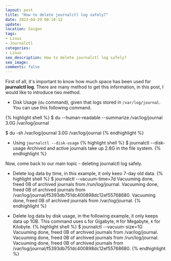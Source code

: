 ```yaml
---
layout: post
title: "How to delete journalctl log safely?"
date: 2023-04-29 00:10:12
update:
location: Saigon
tags:
- Linux
- Journalctl
categories:
- Linux
seo_description: How to delete journalctl log safely?
seo_image:
comments: false
---
```


First of all, it's important to know how much space has been used for **journalctl log**. There are many method to get
this information, in this post, I would like to introduce two method.
- Disk Usage (`du` command), given that logs stored in `/var/log/journal`. You can use this following command.

{% highlight shell %}
$ du --human-readable --summarize /var/log/journal
3.0G	/var/log/journal

$ du -sh /var/log/journal
3.0G	/var/log/journal
{% endhighlight %}

- Using `journalctl --disk-usage`
{% highlight shell %}
$ journalctl --disk-usage
Archived and active journals take up 2.8G in the file system.
{% endhighlight %}

Now, come back to our main topic - deleting journalctl log safely.
- Delete log data by time, in this example, it only keeo 7-day old data.
{% highlight shell  %}
$ journalctl --vacuum-time=7d
Vacuuming done, freed 0B of archived journals from /run/log/journal.
Vacuuming done, freed 0B of archived journals from /var/log/journal/f5393db751dc400898dc12ef55768680.
Vacuuming done, freed 0B of archived journals from /var/log/journal.
{% endhighlight %}


- Delete log data by disk usage, in the following example, it only keeps data up 1GB. This command uses `G` for Gigabyte,
`M` for Megabyte, `K` for Kilobyte.
{% highlight  shell %}
$ journalctl --vacuum-size=1G
Vacuuming done, freed 0B of archived journals from /var/log/journal.
Vacuuming done, freed 0B of archived journals from /run/log/journal.
Vacuuming done, freed 0B of archived journals from /var/log/journal/f5393db751dc400898dc12ef55768680.
{% endhighlight %}
